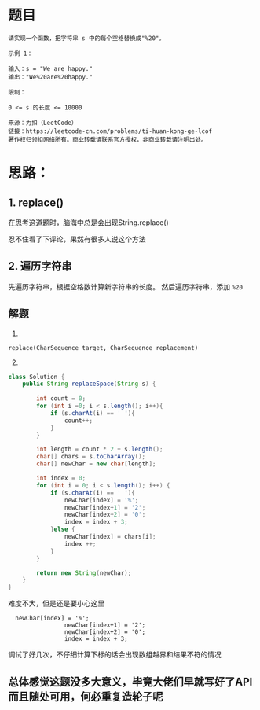 # 题目
```
请实现一个函数，把字符串 s 中的每个空格替换成"%20"。
 
示例 1：

输入：s = "We are happy."
输出："We%20are%20happy."
 
限制：

0 <= s 的长度 <= 10000

来源：力扣（LeetCode）
链接：https://leetcode-cn.com/problems/ti-huan-kong-ge-lcof
著作权归领扣网络所有。商业转载请联系官方授权，非商业转载请注明出处。
```
# 思路：
## 1. replace()
在思考这道题时，脑海中总是会出现String.replace()

忍不住看了下评论，果然有很多人说这个方法

## 2. 遍历字符串
先遍历字符串，根据空格数计算新字符串的长度。
然后遍历字符串，添加 `%20`

## 解题 

1. 
```
replace(CharSequence target, CharSequence replacement)
```

2.
```java
class Solution {
    public String replaceSpace(String s) {
        
        int count = 0;
        for (int i =0; i < s.length(); i++){
            if (s.charAt(i) == ' '){
                count++;
            }
        }

        int length = count * 2 + s.length();
        char[] chars = s.toCharArray();
        char[] newChar = new char[length];

        int index = 0;
        for (int i = 0; i < s.length(); i++) {
            if (s.charAt(i) == ' '){
                newChar[index] = '%';
                newChar[index+1] = '2';
                newChar[index+2] = '0';
                index = index + 3;
            }else {
                newChar[index] = chars[i];
                index ++;
            }
        }

        return new String(newChar);
    }
}
```

难度不大，但是还是要小心这里
```
  newChar[index] = '%';
                newChar[index+1] = '2';
                newChar[index+2] = '0';
                index = index + 3;
```
调试了好几次，不仔细计算下标的话会出现数组越界和结果不符的情况

## 总体感觉这题没多大意义，毕竟大佬们早就写好了API而且随处可用，何必重复造轮子呢
